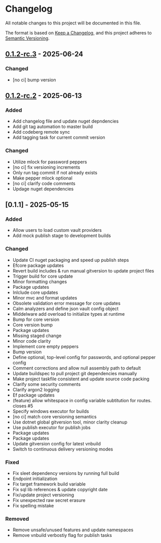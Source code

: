 # Changelog

All notable changes to this project will be documented in this file.

The format is based on [Keep a Changelog](https://keepachangelog.com/en/1.0.0/),
and this project adheres to [Semantic Versioning](https://semver.org/spec/v2.0.0.html).

## [0.1.2-rc.3] - 2025-06-24

### Changed

- [no ci] bump version

## [0.1.2-rc.2] - 2025-06-13

### Added

- Add changelog file and update nuget depndencies
- Add git tag automation to master build
- Add codeberg remote sync
- Add tagging task for current commit version

### Changed

- Utilize mlock for password peppers
- [no ci] fix versioning increments
- Only run tag commit if not already exists
- Make pepper mlock optional
- [no ci] clarify code comments
- Updage nuget dependencies

## [0.1.1] - 2025-05-15

### Added

- Allow users to load custom vault providers
- Add mock publish stage to development builds

### Changed

- Update CI nuget packaging and speed up publish steps
- Efcore package updates
- Revert build includes & run manual gitversion to update project files
- Trigger build for core update
- Minor formatting changes
- Package updates
- Inlclude core updates
- Minor mvc and format updates
- Obsolete validation error message for core updates
- Calm analyzers and define json vault config object
- Middelware add overload to initialize types at runtime
- Bump for core version
- Core version bump
- Package updates
- Missing staged change
- Minor code clarity
- Implement core empty peppers
- Bump version
- Define optional, top-level config for passwords, and optional pepper config
- Comment corrections and allow null assembly path to default
- Update buildspec to pull project git dependencies manually
- Make project taskfile consistent and update source code packing
- Clarify some security comments
- Clarify argon2 logging
- Ef package updates
- (feature) allow whitespace in config variable subtitution for routes. closes #5
- Specify windows executor for builds
- [no ci] match core versioning semantics
- Use dotnet global gitversion tool, minor clarity cleanup
- Use publish executor for publish jobs
- Package updates
- Package updates
- Update gitversion config for latest vnbuild
- Switch to continuous delivery versioning modes

### Fixed

- Fix sleet dependency versions by running full build
- Endpoint initialization
- Fix target framework build variable
- Fix sql lib references & update copyright date
- Fix/update project versioning
- Fix unexpected raw secret erasure
- Fix spelling mistake

### Removed

- Remove unsafe/unused features and update namespaces
- Remove vnbuild verbostiy flag for publish tasks

[0.1.2-rc.3]: https://git.vaughnnugent.com/cgit/vnuge/vnlib-plugins-extensions.git/diff?id=v0.1.2-rc.3&id2=v0.1.2-rc.2
[0.1.2-rc.2]: https://git.vaughnnugent.com/cgit/vnuge/vnlib-plugins-extensions.git/diff?id=v0.1.2-rc.2&id2=v0.1.1

<!-- generated by git-cliff -->
